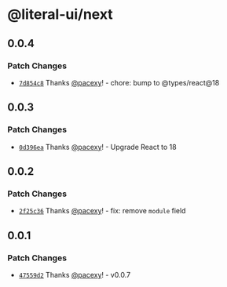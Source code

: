 # @literal-ui/next

## 0.0.4

### Patch Changes

- [`7d854c8`](https://github.com/literal-ui/literal-ui/commit/7d854c8bd450297921939d6d7cf0e19ac38033e0) Thanks [@pacexy](https://github.com/pacexy)! - chore: bump to @types/react@18

## 0.0.3

### Patch Changes

- [`0d396ea`](https://github.com/literal-ui/literal-ui/commit/0d396eac88c7afcc9da7bbfb25847a618c5eed0e) Thanks [@pacexy](https://github.com/pacexy)! - Upgrade React to 18

## 0.0.2

### Patch Changes

- [`2f25c36`](https://github.com/literal-ui/literal-ui/commit/2f25c369a5a662f7517f752d31e17e3fe6f2cb1d) Thanks [@pacexy](https://github.com/pacexy)! - fix: remove `module` field

## 0.0.1

### Patch Changes

- [`47559d2`](https://github.com/literal-ui/literal-ui/commit/47559d2427140e11ddc9f160c7ebd0a5ae987861) Thanks [@pacexy](https://github.com/pacexy)! - v0.0.7
